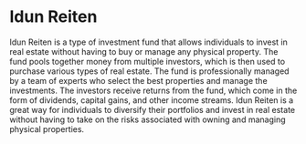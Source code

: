# Idun Reiten

Idun Reiten is a type of investment fund that allows individuals to invest in real estate without having to buy or manage any physical property. The fund pools together money from multiple investors, which is then used to purchase various types of real estate. The fund is professionally managed by a team of experts who select the best properties and manage the investments. The investors receive returns from the fund, which come in the form of dividends, capital gains, and other income streams. Idun Reiten is a great way for individuals to diversify their portfolios and invest in real estate without having to take on the risks associated with owning and managing physical properties.

